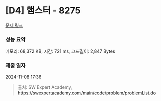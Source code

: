 # [D4] 햄스터 - 8275 

[문제 링크](https://swexpertacademy.com/main/code/problem/problemDetail.do?contestProbId=AWxQ310aOlQDFAWL) 

### 성능 요약

메모리: 68,372 KB, 시간: 721 ms, 코드길이: 2,847 Bytes

### 제출 일자

2024-11-08 17:36



> 출처: SW Expert Academy, https://swexpertacademy.com/main/code/problem/problemList.do